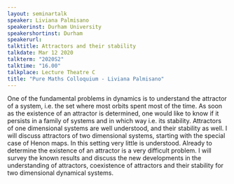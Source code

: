 ```yaml
---
layout: seminartalk
speaker: Liviana Palmisano
speakerinst: Durham University
speakershortinst: Durham
speakerurl: 
talktitle: Attractors and their stability
talkdate: Mar 12 2020
talkterm: "2020S2"
talktime: "16.00"
talkplace: Lecture Theatre C
title: "Pure Maths Colloquium - Liviana Palmisano"
---
```


One of the fundamental problems in dynamics is to understand the attractor of a system, i.e. the set where most orbits spent most of the time. As soon as the existence of an attractor is determined, one would like to know if it persists in a family of systems and in which way i.e. its stability. Attractors of one dimensional systems are well understood, and their stability as well. I will discuss attractors of two dimensional systems, starting with the special case of Henon maps. In this setting very little is understood. Already to determine the existence of an attractor is a very difficult problem. I will survey the known results and discuss the new developments in the understanding of attractors, coexistence of attractors and their stability for two dimensional dynamical systems.
